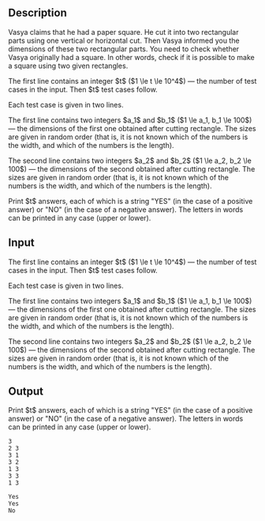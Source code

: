 ## Description

<div><p>Vasya claims that he had a paper square. He cut it into two rectangular parts using one vertical or horizontal cut. Then Vasya informed you the dimensions of these two rectangular parts. You need to check whether Vasya originally had a square. In other words, check if it is possible to make a square using two given rectangles.</p></div><div class="input-specification"><p>The first line contains an integer $t$ ($1 \le t \le 10^4$) — the number of test cases in the input. Then $t$ test cases follow.</p><p>Each test case is given in two lines.</p><p>The first line contains two integers $a_1$ and $b_1$ ($1 \le a_1, b_1 \le 100$) — the dimensions of the first one obtained after cutting rectangle. The sizes are given in random order (that is, it is not known which of the numbers is the width, and which of the numbers is the length).</p><p>The second line contains two integers $a_2$ and $b_2$ ($1 \le a_2, b_2 \le 100$) — the dimensions of the second obtained after cutting rectangle. The sizes are given in random order (that is, it is not known which of the numbers is the width, and which of the numbers is the length).</p></div><div class="output-specification"><p>Print $t$ answers, each of which is a string "<span class="tex-font-style-tt">YES</span>" (in the case of a positive answer) or "<span class="tex-font-style-tt">NO</span>" (in the case of a negative answer). The letters in words can be printed in any case (upper or lower).</p></div>

## Input

<p>The first line contains an integer $t$ ($1 \le t \le 10^4$) — the number of test cases in the input. Then $t$ test cases follow.</p><p>Each test case is given in two lines.</p><p>The first line contains two integers $a_1$ and $b_1$ ($1 \le a_1, b_1 \le 100$) — the dimensions of the first one obtained after cutting rectangle. The sizes are given in random order (that is, it is not known which of the numbers is the width, and which of the numbers is the length).</p><p>The second line contains two integers $a_2$ and $b_2$ ($1 \le a_2, b_2 \le 100$) — the dimensions of the second obtained after cutting rectangle. The sizes are given in random order (that is, it is not known which of the numbers is the width, and which of the numbers is the length).</p>

## Output

<p>Print $t$ answers, each of which is a string "<span class="tex-font-style-tt">YES</span>" (in the case of a positive answer) or "<span class="tex-font-style-tt">NO</span>" (in the case of a negative answer). The letters in words can be printed in any case (upper or lower).</p>





```input1
3
2 3
3 1
3 2
1 3
3 3
1 3
```




```output1
Yes
Yes
No
```


